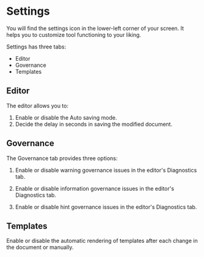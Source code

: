 # Settings

You will find the settings icon in the lower-left corner of your screen. It helps you to customize tool functioning to your liking.

Settings has three tabs: 
- Editor
- Governance
- Templates

## Editor

The editor allows you to:

1) Enable or disable the Auto saving mode.
2) Decide the delay in seconds in saving the modified document.

## Governance

The Governance tab provides three options:

1) Enable or disable warning governance issues in the editor's Diagnostics tab.

2) Enable or disable information governance issues in the editor's Diagnostics tab.

3) Enable or disable hint governance issues in the editor's Diagnostics tab.


## Templates

Enable or disable the automatic rendering of templates after each change in the document or manually.
